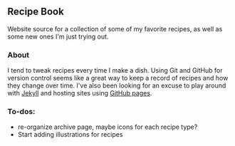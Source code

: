 ## Recipe Book
Website source for a collection of some of my favorite recipes, as well as some new ones I'm just trying out.

### About
I tend to tweak recipes every time I make a dish. Using Git and GitHub for version control seems like a great way to keep a record of recipes and how they change over time. I've also been looking for an excuse to play around with [Jekyll](http://jekyllrb.com/) and hosting sites using [GitHub pages](https://pages.github.com/).

### To-dos:
- re-organize archive page, maybe icons for each recipe type?
- Start adding illustrations for recipes
